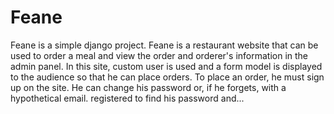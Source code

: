 # Feane
Feane is a simple django project. Feane is a restaurant website that can be used to order a meal and view the order and orderer's information in the admin panel. In this site, custom user is used and a form model is displayed to the audience so that he can place orders. To place an order, he must sign up on the site. He can change his password or, if he forgets, with a hypothetical email. registered to find his password and...
